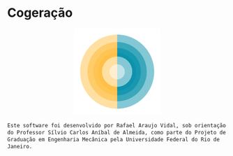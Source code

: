 # Cogeração

<p align="center">
	<a href="https://github.com/rafael-vidal/cogeracao/raw/master/dist/Cogeracao_v1.0.exe">
	<img src="inc/icon/logo_png.png" width="200">
	</a>
</p>

	Este software foi desenvolvido por Rafael Araujo Vidal, sob orientação do Professor Sílvio Carlos Aníbal de Almeida, como parte do Projeto de Graduação em Engenharia Mecânica pela Universidade Federal do Rio de Janeiro.